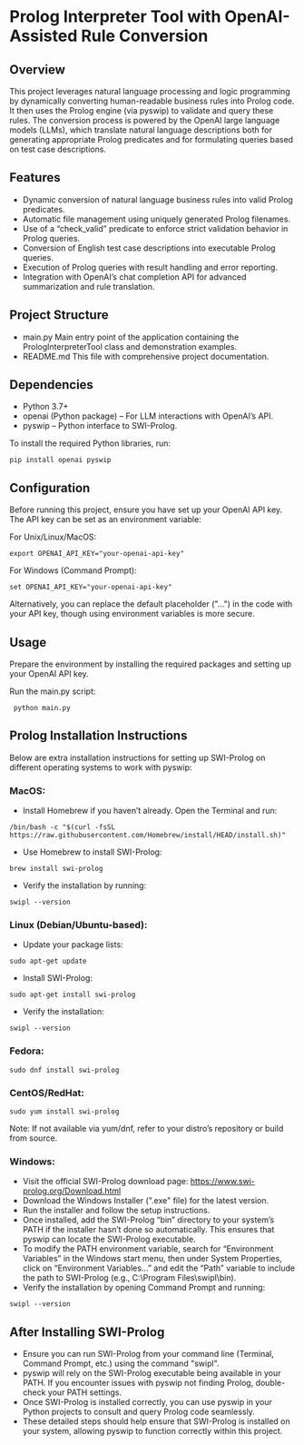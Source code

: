 # Prolog Interpreter Tool with OpenAI-Assisted Rule Conversion

## Overview
This project leverages natural language processing and logic programming by dynamically converting human-readable business rules into Prolog code. It then uses the Prolog engine (via pyswip) to validate and query these rules. The conversion process is powered by the OpenAI large language models (LLMs), which translate natural language descriptions both for generating appropriate Prolog predicates and for formulating queries based on test case descriptions.

## Features
- Dynamic conversion of natural language business rules into valid Prolog predicates.
- Automatic file management using uniquely generated Prolog filenames.
- Use of a “check_valid” predicate to enforce strict validation behavior in Prolog queries.
- Conversion of English test case descriptions into executable Prolog queries.
- Execution of Prolog queries with result handling and error reporting.
- Integration with OpenAI’s chat completion API for advanced summarization and rule translation.

## Project Structure
- main.py        Main entry point of the application containing the PrologInterpreterTool class and demonstration examples.
- README.md      This file with comprehensive project documentation.

## Dependencies
- Python 3.7+
- openai (Python package) – For LLM interactions with OpenAI’s API.
- pyswip – Python interface to SWI-Prolog.

To install the required Python libraries, run:
```
pip install openai pyswip
```
## Configuration
Before running this project, ensure you have set up your OpenAI API key. The API key can be set as an environment variable:

For Unix/Linux/MacOS:
```
export OPENAI_API_KEY="your-openai-api-key"
```
For Windows (Command Prompt):
```
set OPENAI_API_KEY="your-openai-api-key"
```
Alternatively, you can replace the default placeholder ("...") in the code with your API key, though using environment variables is more secure.

## Usage
Prepare the environment by installing the required packages and setting up your OpenAI API key.

Run the main.py script:
```
 python main.py
```



## Prolog Installation Instructions
Below are extra installation instructions for setting up SWI-Prolog on different operating systems to work with pyswip:

### MacOS:

- Install Homebrew if you haven’t already. Open the Terminal and run:
```
/bin/bash -c "$(curl -fsSL https://raw.githubusercontent.com/Homebrew/install/HEAD/install.sh)"
```
- Use Homebrew to install SWI-Prolog:
```
brew install swi-prolog
```
- Verify the installation by running:
```
swipl --version
```

### Linux (Debian/Ubuntu-based):

- Update your package lists:
```
sudo apt-get update
```
- Install SWI-Prolog:
```
sudo apt-get install swi-prolog
```
- Verify the installation:
```
swipl --version
```

### Fedora: 
```
sudo dnf install swi-prolog
```

### CentOS/RedHat: 
```
sudo yum install swi-prolog 
```
Note: If not available via yum/dnf, refer to your distro’s repository or build from source.

### Windows:

- Visit the official SWI-Prolog download page: https://www.swi-prolog.org/Download.html
- Download the Windows Installer (".exe" file) for the latest version.
- Run the installer and follow the setup instructions.
- Once installed, add the SWI-Prolog “bin” directory to your system’s PATH if the installer hasn’t done so automatically. This ensures that pyswip can locate the SWI-Prolog executable.
- To modify the PATH environment variable, search for “Environment Variables” in the Windows start menu, then under System Properties, click on “Environment Variables...” and edit the “Path” variable to include the path to SWI-Prolog (e.g., C:\Program Files\swipl\bin).
- Verify the installation by opening Command Prompt and running:
```
swipl --version
```

## After Installing SWI-Prolog

- Ensure you can run SWI-Prolog from your command line (Terminal, Command Prompt, etc.) using the command "swipl".
- pyswip will rely on the SWI-Prolog executable being available in your PATH. If you encounter issues with pyswip not finding Prolog, double-check your PATH settings.
- Once SWI-Prolog is installed correctly, you can use pyswip in your Python projects to consult and query Prolog code seamlessly.
- These detailed steps should help ensure that SWI-Prolog is installed on your system, allowing pyswip to function correctly within this project.
